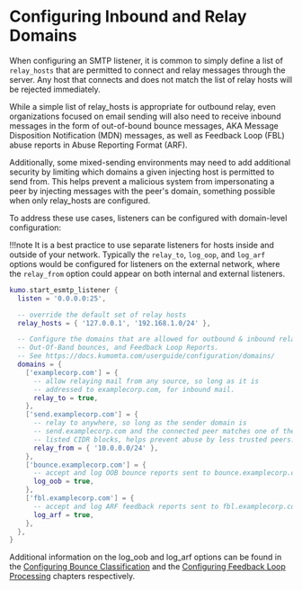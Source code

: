 # Configuring Inbound and Relay Domains

When configuring an SMTP listener, it is common to simply define a list of `relay_hosts` that are permitted to connect and relay messages through the server. Any host that connects and does not match the list of relay hosts will be rejected immediately.

While a simple list of relay_hosts is appropriate for outbound relay, even organizations focused on email sending will also need to receive inbound messages in the form of out-of-bound bounce messages, AKA Message Disposition Notification (MDN) messages, as well as Feedback Loop (FBL) abuse reports in Abuse Reporting Format (ARF).

Additionally, some mixed-sending environments may need to add additional security by limiting which domains a given injecting host is permitted to send from. This helps prevent a malicious system from impersonating a peer by injecting messages with the peer's domain, something possible when only relay_hosts are configured.

To address these use cases, listeners can be configured with domain-level configuration:

!!!note
    It is a best practice to use separate listeners for hosts inside and outside of your network. Typically the `relay_to`, `log_oop`, and `log_arf` options would be configured for listeners on the external network, where the `relay_from` option could appear on both internal and external listeners.

```lua
kumo.start_esmtp_listener {
  listen = '0.0.0.0:25',

  -- override the default set of relay hosts
  relay_hosts = { '127.0.0.1', '192.168.1.0/24' },

  -- Configure the domains that are allowed for outbound & inbound relay,
  -- Out-Of-Band bounces, and Feedback Loop Reports.
  -- See https://docs.kumomta.com/userguide/configuration/domains/
  domains = {
    ['examplecorp.com'] = {
      -- allow relaying mail from any source, so long as it is
      -- addressed to examplecorp.com, for inbound mail.
      relay_to = true,
    },
    ['send.examplecorp.com'] = {
      -- relay to anywhere, so long as the sender domain is
      -- send.examplecorp.com and the connected peer matches one of the
      -- listed CIDR blocks, helps prevent abuse by less trusted peers.
      relay_from = { '10.0.0.0/24' },
    },
    ['bounce.examplecorp.com'] = {
      -- accept and log OOB bounce reports sent to bounce.examplecorp.com
      log_oob = true,
    },
    ['fbl.examplecorp.com'] = {
      -- accept and log ARF feedback reports sent to fbl.examplecorp.com
      log_arf = true,
    },
  },
}
```

Additional information on the log_oob and log_arf options can be found in the [Configuring Bounce Classification](./bounce.md) and the [Configuring Feedback Loop Processing](./fbl.md) chapters respectively.